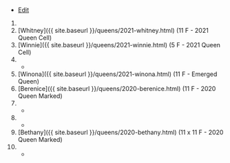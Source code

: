 * [Edit](https://github.com/joejcollins/rhapsody-angel/edit/master/_includes/apiary.md)

1. 
1. [Whitney]({{ site.baseurl }}/queens/2021-whitney.html) (11 F - 2021 Queen Cell)
1. [Winnie]({{ site.baseurl }}/queens/2021-winnie.html) (5 F - 2021 Queen Cell)
1. -
1. [Winona]({{ site.baseurl }}/queens/2021-winona.html) (11 F - Emerged Queen)
1. [Berenice]({{ site.baseurl }}/queens/2020-berenice.html) (11 F - 2020 Queen Marked)
1. -
1. -
1. [Bethany]({{ site.baseurl }}/queens/2020-bethany.html) (11 x 11 F - 2020 Queen Marked)
1. -
